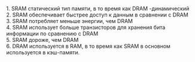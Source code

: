 
1. SRAM статический тип памяти, в то время как DRAM -динамический  
2. SRAM обеспечивает быстрее доступ к данным в сравнении с DRAM  
3. SRAM потребляет меньше энергии, чем DRAM  
4. SRAM использует больше транзисторов для хранения бита информации по сравнению с DRAM  
5. SRAM дороже, чем DRAM  
6. DRAM используется в RAM, в то время как SRAM в основном используется в кэш-памяти.